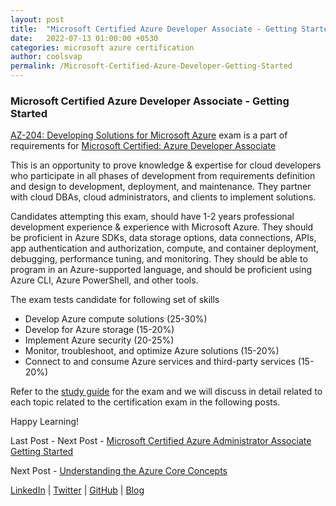 ```yaml
---
layout: post
title:  "Microsoft Certified Azure Developer Associate - Getting Started"
date:   2022-07-13 01:00:00 +0530
categories: microsoft azure certification
author: coolsvap
permalink: /Microsoft-Certified-Azure-Developer-Getting-Started
---
```

### Microsoft Certified Azure Developer Associate - Getting Started

[AZ-204: Developing Solutions for Microsoft Azure](https://docs.microsoft.com/en-us/learn/certifications/exams/az-204) exam is a part of requirements for [Microsoft Certified: Azure Developer Associate](https://docs.microsoft.com/en-us/learn/certifications/azure-developer/)

This is an opportunity to prove knowledge & expertise for cloud developers who participate in all phases of development from requirements definition and design to development, deployment, and maintenance. They partner with cloud DBAs, cloud administrators, and clients to implement solutions.

Candidates attempting this exam, should have 1-2 years professional development experience & experience with Microsoft Azure. They should be proficient in Azure SDKs, data storage options, data connections, APIs, app authentication and authorization, compute, and container deployment, debugging, performance tuning, and monitoring. They should be able to program in an Azure-supported language, and should be proficient using Azure CLI, Azure PowerShell, and other tools.

The exam tests candidate for following set of skills

*   Develop Azure compute solutions (25-30%)
*   Develop for Azure storage (15-20%)
*   Implement Azure security (20-25%)
*   Monitor, troubleshoot, and optimize Azure solutions (15-20%)
*   Connect to and consume Azure services and third-party services (15-20%)

Refer to the [study guide](https://query.prod.cms.rt.microsoft.com/cms/api/am/binary/RE4oZ7B) for the exam and we will discuss in detail related to each topic related to the certification exam in the following posts.

Happy Learning!

Last Post - Next Post - [Microsoft Certified Azure Administrator Associate Getting Started](https://cloudnativehero.github.io/Microsoft-Certified-Azure-Administrator-Getting-Started)

Next Post - [Understanding the Azure Core Concepts](https://cloudnativehero.github.io/AZ-900-Understanding-the-Azure-Core-Concepts)

[LinkedIn](https://www.linkedin.com/company/cloudnativehero/) | [Twitter](https://twitter.com/cloudnativehero) | [GitHub](https://github.com/cloudnativehero/AZ-204-Prep) | [Blog](https://cloudnativehero.github.io/)